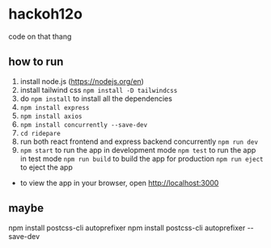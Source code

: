 # hackoh12o
code on that thang

## how to run
1. install node.js (https://nodejs.org/en)
2. install tailwind css `npm install -D tailwindcss`
3. do `npm install` to install all the dependencies
4. `npm install express`
5. `npm install axios`
6. `npm install concurrently --save-dev`
7. `cd ridepare`
8. run both react frontend and express backend concurrently `npm run dev`
7. `npm start` to run the app in development mode `npm test` to run the app in test mode `npm run build` to build the app for production `npm run eject` to eject the app
- to view the app in your browser, open [http://localhost:3000](http://localhost:3000)


## maybe
npm install postcss-cli autoprefixer
npm install postcss-cli autoprefixer --save-dev
